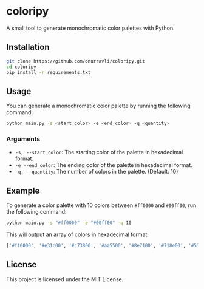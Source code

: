 # coloripy

A small tool to generate monochromatic color palettes with Python.

## Installation

```bash
git clone https://github.com/onurravli/coloripy.git
cd coloripy
pip install -r requirements.txt
```

## Usage

You can generate a monochromatic color palette by running the following command:

```bash
python main.py -s <start_color> -e <end_color> -q <quantity>
```

### Arguments

- `-s, --start_color`: The starting color of the palette in hexadecimal format.
- `-e --end_color`: The ending color of the palette in hexadecimal format.
- `-q, --quantity`: The number of colors in the palette. (Default: 10)

## Example

To generate a color palette with 10 colors between `#ff0000` and `#00ff00`, run the following command:

```bash
python main.py -s "#ff0000" -e "#00ff00" -q 10
```

This will output an array of colors in hexadecimal format:

```python
['#ff0000', '#e31c00', '#c73800', '#aa5500', '#8e7100', '#718e00', '#55aa00', '#38c700', '#1ce300', '#00ff00']
```

## License

This project is licensed under the MIT License.
